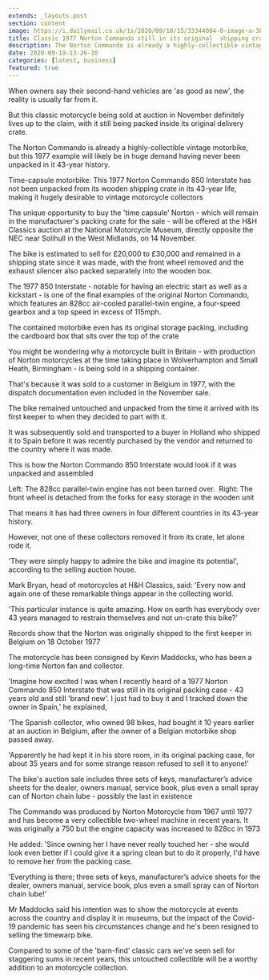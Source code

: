 ```yaml
---
extends: _layouts.post
section: content
image: https://i.dailymail.co.uk/1s/2020/09/18/15/33344084-0-image-a-38_1600439252864.jpg 
title: Classic 1977 Norton Commando still in its original  shipping crate to be auctioned 
description: The Norton Commando is already a highly-collectible vintage motorbike, but this 1977 example is unique as its never been unpacked after being shipped from the UK to a customer in Belgium 43 years ago. 
date: 2020-09-19-13-26-10 
categories: [latest, business] 
featured: true 
--- 
```

When owners say their second-hand vehicles are 'as good as new', the reality is usually far from it.

But this classic motorcycle being sold at auction in November definitely lives up to the claim, with it still being packed inside its original delivery crate. 

The Norton Commando is already a highly-collectible vintage motorbike, but this 1977 example will likely be in huge demand having never been unpacked in it 43-year history.

Time-capsule motorbike: This 1977 Norton Commando 850 Interstate has not been unpacked from its wooden shipping crate in its 43-year life, making it hugely desirable to vintage motorcycle collectors

The unique opportunity to buy the 'time capsule' Norton - which will remain in the manufacturer's packing crate for the sale - will be offered at the H&H Classics auction at the National Motorcycle Museum, directly opposite the NEC near Solihull in the West Midlands, on 14 November. 

The bike is estimated to sell for £20,000 to £30,000 and remained in a shipping state since it was made, with the front wheel removed and the exhaust silencer also packed separately into the wooden box.

The 1977 850 Interstate - notable for having an electric start as well as a kickstart - is one of the final examples of the original Norton Commando, which features an 828cc air-cooled parallel-twin engine, a four-speed gearbox and a top speed in excess of 115mph. 

The contained motorbike even has its original storage packing, including the cardboard box that sits over the top of the crate

You might be wondering why a motorcycle built in Britain - with production of Norton motorcycles at the time taking place in Wolverhampton and Small Heath, Birmingham - is being sold in a shipping container. 

That's because it was sold to a customer in Belgium in 1977, with the dispatch documentation even included in the November sale. 

The bike remained untouched and unpacked from the time it arrived with its first keeper to when they decided to part with it.

It was subsequently sold and transported to a buyer in Holland who shipped it to Spain before it was recently purchased by the vendor and returned to the country where it was made.

This is how the Norton Commando 850 Interstate would look if it was unpacked and assembled

Left: The 828cc parallel-twin engine has not been turned over.  Right: The front wheel is detached from the forks for easy storage in the wooden unit

That means it has had three owners in four different countries in its 43-year history.

However, not one of these collectors removed it from its crate, let alone rode it.

'They were simply happy to admire the bike and imagine its potential', according to the selling auction house.

Mark Bryan, head of motorcycles at H&H Classics, said: 'Every now and again one of these remarkable things appear in the collecting world. 

'This particular instance is quite amazing. How on earth has everybody over 43 years managed to restrain themselves and not un-crate this bike?' 



Records show that the Norton was originally shipped to the first keeper in Belgium on 18 October 1977

The motorcycle has been consigned by Kevin Maddocks, who has been a long-time Norton fan and collector.

'Imagine how excited I was when I recently heard of a 1977 Norton Commando 850 Interstate that was still in its original packing case - 43 years old and still 'brand new'. I just had to buy it and I tracked down the owner in Spain,' he explained, 

'The Spanish collector, who owned 98 bikes, had bought it 10 years earlier at an auction in Belgium, after the owner of a Belgian motorbike shop passed away. 

'Apparently he had kept it in his store room, in its original packing case, for about 35 years and for some strange reason refused to sell it to anyone!' 

The bike's auction sale includes three sets of keys, manufacturer’s advice sheets for the dealer, owners manual, service book, plus even a small spray can of Norton chain lube - possibly the last in existence

The Commando was produced by Norton Motorcycle from 1967 until 1977 and has become a very collectible two-wheel machine in recent years. It was originally a 750 but the engine capacity was increased to 828cc in 1973

He added: 'Since owning her I have never really touched her - she would look even better if I could give it a spring clean but to do it properly, I'd have to remove her from the packing case. 

'Everything is there; three sets of keys, manufacturer’s advice sheets for the dealer, owners manual, service book, plus even a small spray can of Norton chain lube!'

Mr Maddocks said his intention was to show the motorcycle at events across the country and display it in museums, but the impact of the Covid-19 pandemic has seen his circumstances change and he's been resigned to selling the timewarp bike.  

Compared to some of the 'barn-find' classic cars we've seen sell for staggering sums in recent years, this untouched collectible will be a worthy addition to an motorcycle collection. 

